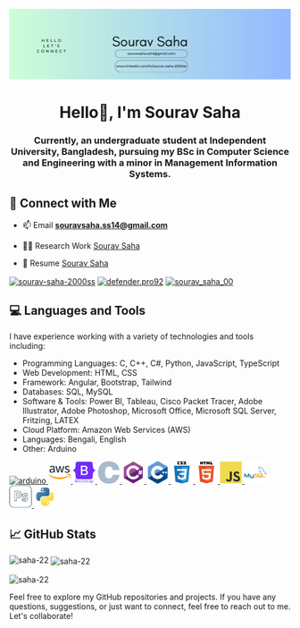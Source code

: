 ![logo](https://github.com/Saha-22/Saha-22/blob/main/BANNER.png)

<h1 align="center">Hello👋, I'm Sourav Saha</h1>
<h3 align="center">Currently, an undergraduate student at Independent University, Bangladesh, pursuing my BSc in Computer Science and Engineering with a minor in Management Information Systems.</h3>


## 🔗 Connect with Me

- 📫 Email **souravsaha.ss14@gmail.com**
  
- 👨‍💻 Research Work [Sourav Saha](https://www.researchgate.net/profile/Sourav-Saha-37)

- 📑 Resume [Sourav Saha](https://drive.google.com/file/d/19F9BgNSeeBpr3ycqHaXS7Uz1jx4ucX0U/view?usp=sharing)

  
<p align="left">
<a href="https://linkedin.com/in/sourav-saha-2000ss" target="_blank"><img align="center" src="https://raw.githubusercontent.com/rahuldkjain/github-profile-readme-generator/master/src/images/icons/Social/linked-in-alt.svg" alt="sourav-saha-2000ss" height="30" width="40" /></a>
<a href="https://fb.com/defender.pro92" target="_blank"><img align="center" src="https://raw.githubusercontent.com/rahuldkjain/github-profile-readme-generator/master/src/images/icons/Social/facebook.svg" alt="defender.pro92" height="30" width="40" /></a>
<a href="https://instagram.com/sourav_saha_00" target="_blank"><img align="center" src="https://raw.githubusercontent.com/rahuldkjain/github-profile-readme-generator/master/src/images/icons/Social/instagram.svg" alt="sourav_saha_00" height="30" width="40" /></a>
<!--
<a href="https://www.leetcode.com/sourav_14" target="_blank"><img align="center" src="https://raw.githubusercontent.com/rahuldkjain/github-profile-readme-generator/master/src/images/icons/Social/leet-code.svg" alt="sourav_14" height="30" width="40" /></a>
<a href="https://www.hackerearth.com/@souravsaha_ss14" target="_blank"><img align="center" src="https://raw.githubusercontent.com/rahuldkjain/github-profile-readme-generator/master/src/images/icons/Social/hackerearth.svg" alt="@souravsaha_ss14" height="30" width="40" /></a>
</p>
-->

## 💻 Languages and Tools

I have experience working with a variety of technologies and tools including:

- Programming Languages: C, C++, C#, Python, JavaScript, TypeScript
- Web Development: HTML, CSS
- Framework: Angular, Bootstrap, Tailwind
- Databases: SQL, MySQL
- Software & Tools: Power BI, Tableau, Cisco Packet Tracer, Adobe Illustrator, Adobe Photoshop, Microsoft Office, Microsoft SQL Server, Fritzing, LATEX
- Cloud Platform: Amazon Web Services (AWS)
- Languages: Bengali, English
- Other: Arduino
  

<p align="left"> <a href="https://www.arduino.cc/" target="_blank" rel="noreferrer">
  <img src="https://cdn.worldvectorlogo.com/logos/arduino-1.svg" alt="arduino" width="40" height="40"/> </a> <a href="https://aws.amazon.com" target="_blank" rel="noreferrer"> 
    <img src="https://raw.githubusercontent.com/devicons/devicon/master/icons/amazonwebservices/amazonwebservices-original-wordmark.svg" alt="aws" width="40" height="40"/> </a> <a href="https://getbootstrap.com" target="_blank" rel="noreferrer">   <img src="https://raw.githubusercontent.com/devicons/devicon/master/icons/bootstrap/bootstrap-plain-wordmark.svg" alt="bootstrap" width="40" height="40"/> </a> <a href="https://www.cprogramming.com/" target="_blank" rel="noreferrer">
      <img src="https://raw.githubusercontent.com/devicons/devicon/master/icons/c/c-original.svg" alt="c" width="40" height="40"/> </a> <a href="https://www.w3schools.com/cpp/" target="_blank" rel="noreferrer">
      <img src="https://raw.githubusercontent.com/devicons/devicon/master/icons/csharp/csharp-original.svg" alt="csharp" width="40" height="40"/> </a> <a href="https://www.w3schools.com/csharp/" target="_blank" rel="noreferrer">
        <img src="https://raw.githubusercontent.com/devicons/devicon/master/icons/cplusplus/cplusplus-original.svg" alt="cplusplus" width="40" height="40"/> </a> <a href="https://www.w3schools.com/css/" target="_blank" rel="noreferrer">
          <img src="https://raw.githubusercontent.com/devicons/devicon/master/icons/css3/css3-original-wordmark.svg" alt="css3" width="40" height="40"/> </a> <a href="https://www.w3.org/html/" target="_blank" rel="noreferrer"> 
            <img src="https://raw.githubusercontent.com/devicons/devicon/master/icons/html5/html5-original-wordmark.svg" alt="html5" width="40" height="40"/> </a> <a href="https://www.adobe.com/in/products/illustrator.html" target="_blank" rel="noreferrer"> 
            <!--  <img src="https://www.vectorlogo.zone/logos/adobe_illustrator/adobe_illustrator-icon.svg" alt="illustrator" width="40" height="40"/> </a> <a href="https://www.java.com" target="_blank" rel="noreferrer">
             <img src="https://raw.githubusercontent.com/devicons/devicon/master/icons/java/java-original.svg" alt="java" width="40" height="40"/> </a> <a href="https://developer.mozilla.org/en-US/docs/Web/JavaScript" target="_blank" rel="noreferrer"> -->
                  <img src="https://raw.githubusercontent.com/devicons/devicon/master/icons/javascript/javascript-original.svg" alt="javascript" width="40" height="40"/> </a> <a href="https://www.mysql.com/" target="_blank" rel="noreferrer"> 
                    <img src="https://raw.githubusercontent.com/devicons/devicon/master/icons/mysql/mysql-original-wordmark.svg" alt="mysql" width="40" height="40"/> </a> <a href="https://www.photoshop.com/en" target="_blank" rel="noreferrer"> 
                      <img src="https://raw.githubusercontent.com/devicons/devicon/master/icons/photoshop/photoshop-line.svg" alt="photoshop" width="40" height="40"/> </a> <a href="https://www.php.net" target="_blank" rel="noreferrer"> 
                   <!-- <img src="https://raw.githubusercontent.com/devicons/devicon/master/icons/php/php-original.svg" alt="php" width="40" height="40"/> </a> <a href="https://www.python.org" target="_blank" rel="noreferrer"> -->
                          <img src="https://raw.githubusercontent.com/devicons/devicon/master/icons/python/python-original.svg" alt="python" width="40" height="40"/> </a> </p> 

## 📈 GitHub Stats

<p><img align="left" src="https://github-readme-stats.vercel.app/api/top-langs?username=saha-22&show_icons=true&locale=en&layout=compact" alt="saha-22" /></p>

<p>&nbsp;<img align="center" src="https://github-readme-stats.vercel.app/api?username=saha-22&show_icons=true&locale=en" alt="saha-22" /></p>

<p><img align="center" src="https://github-readme-streak-stats.herokuapp.com/?user=saha-22&" alt="saha-22" /></p>

Feel free to explore my GitHub repositories and projects. If you have any questions, suggestions, or just want to connect, feel free to reach out to me. Let's collaborate!
